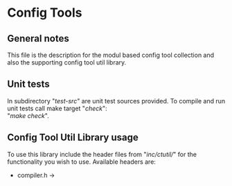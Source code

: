 # Config Tools
## General notes
This file is the description for the modul based config tool collection and also the supporting config tool util library.

## Unit tests
In subdirectory "*test-src*" are unit test sources provided. To compile and run unit tests call make target "*check*":  
"*make check*".

## Config Tool Util Library usage
To use this library include the header files from "*inc/ctutil/*" for the functionality you wish to use. Available headers are:
- compiler.h        -> 
